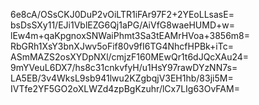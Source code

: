 6e8cA/OSsCKJ0DuP2vOiLTR1iFAr97F2+2YEoLLsasE=
bsDsSXy11/EJi1VblEZG6Qj1aPG/AiVfG8waeHUMD+w=
lEw4m+qaKpgnoxSNWaiPhmt3Sa3tEAMrHVoa+3856m8=
RbGRh1XsY3bnXJwv5oFif80v9fI6TG4NhcfHPBk+iTc=
ASmMAZS2osXYDpNXl/cmjzF160MEwQr1t6dJQcXAu24=
9mYVeuL6DX7/hs8c31cnkvfyH/u1HsY97rawDYzNN7s=
LA5EB/3v4WksL9sb941lwu2KZgbqjV3EH1hb/83ji5M=
IVTfe2YF5GO2oXLWZd4zpBgKzuhr/lCx7LIg63OvFAM=
